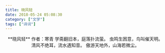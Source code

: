 ```yaml
---
title: 晓风轻
date: 2018-05-24 05:08:30
category: ["文学"]
tags: ["诗词"]
---
```

<center>
**晓风轻**
作者：寒青
<!--more-->
学斋翻旧本，庭落扑流萤。
虫鸣生困意，鸟叫催天明。
清风不绝耳，流水遇知音。
傲游天地外，山海若微尘。
</center>